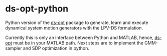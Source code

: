# ds-opt-python
Python version of the [ds-opt](https://github.com/nbfigueroa/ds-opt) package to generate, learn and execute dynamical system motion generators with the LPV-DS formulation.


Currently this is only an interface between Python and MATLAB, hence, [ds-opt](https://github.com/nbfigueroa/ds-opt) must be in your MATLAB path. Next steps are to implement the GMM-sampler and SDP optimization in python.

